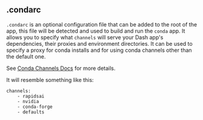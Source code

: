 
## .condarc

`.condarc` is an optional configuration file that can be added to the root of the app, this file will be detected and used to build and run the `conda` app. It allows you to specify what `channels` will
serve your Dash app's dependencies, their proxies and environment directories. It can be used to specify a proxy for conda installs and for using conda channels other than the default one.

See [Conda Channels Docs](https://docs.conda.io/projects/conda/en/latest/user-guide/concepts/channels.html) for more details.

It will resemble something like this:

```
channels:
    - rapidsai
    - nvidia
    - conda-forge
    - defaults                
```
